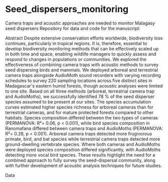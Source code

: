 # Seed_dispersers_monitoring
Camera traps and acoustic approaches are needed to monitor Malagasy seed dispersers
Repository for data and code for the manuscript: 

Abstract
Despite extensive conservation efforts worldwide, biodiversity loss continues, particularly in tropical regions. It is, therefore, essential to develop biodiversity monitoring methods that can be effectively scaled up in both time and space, enabling wildlife managers to quickly assess and respond to changes in populations or communities. We explored the effectiveness of combining camera traps with acoustic methods to survey seed dispersing birds and mammals. We deployed arboreal and terrestrial camera traps alongside AudioMoth sound recorders with varying recording schedules to survey 220 sampling locations across five distinct sites in Madagascar's eastern humid forests, though acoustic analyses were limited to one site. Based on all three methods (arboreal, terrestrial camera trap and AudioMoths), we successfully identified 78 % of the seed disperser species assumed to be present at our sites. The species accumulation curves estimated higher species richness for arboreal cameras than for terrestrial cameras, and for mature protected forests compared to other habitats. Species composition differed between the two types of cameras (PERMANOVA: R²= 0.06, p < 0.001), while bird species composition in Ranomafana differed between camera traps and AudioMoths (PERMANOVA: R²= 0.28, p < 0.001). Arboreal camera traps detected more frugivorous primate, bird, and bat species while terrestrial camera traps detected more ground-dwelling vertebrate species. Where both cameras and AudioMoths were deployed species composition differed significantly, with AudioMoths detecting more vocal bird species. These results highlight the need for a combined approach to fully survey the seed-dispersal community, along with further development of acoustic analysis techniques for future studies.

Data

